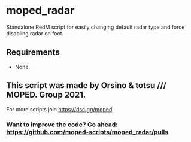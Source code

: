 # moped_radar
Standalone RedM script for easily changing default radar type and force disabling radar on foot.  

## Requirements
- None.

## This script was made by Orsino & totsu /// MOPED. Group 2021. 
For more scripts join https://dsc.gg/moped

### Want to improve the code? Go ahead: https://github.com/moped-scripts/moped_radar/pulls
